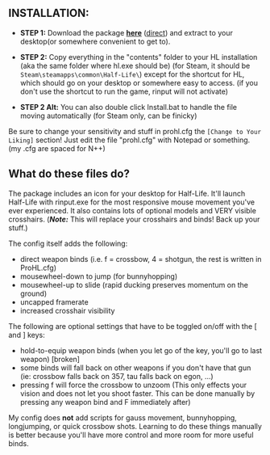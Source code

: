 ## INSTALLATION:

- **STEP 1:** Download the package **[here](https://github.com/Silquetoast/ProHL/releases/latest)** ([direct](https://github.com/Silquetoast/ProHL/archive/master.zip)) and extract to your desktop(or somewhere convenient to get to).

- **STEP 2:** Copy everything in the "contents" folder to your HL installation (aka the same folder where hl.exe should be) (for Steam, it should be `Steam\steamapps\common\Half-Life\`) except for the shortcut for HL, which should go on your desktop or somewhere easy to access. (if you don't use the shortcut to run the game, rinput will not activate)

- **STEP 2 Alt:** You can also double click Install.bat to handle the file moving automatically (for Steam only, can be finicky)

Be sure to change your sensitivity and stuff in prohl.cfg the `[Change to Your Liking]` section! Just edit the file "prohl.cfg" with Notepad or something. (my .cfg are spaced for N++)


## What do these files do?

The package includes an icon for your desktop for Half-Life. It'll launch Half-Life with rinput.exe for the most responsive mouse movement you've ever experienced. It also contains lots of optional models and VERY visible crosshairs. (***Note:*** This will replace your crosshairs and binds! Back up your stuff.)

The config itself adds the following:
 - direct weapon binds (i.e. f = crossbow, 4 = shotgun, the rest is written in ProHL.cfg)
 - mousewheel-down to jump (for bunnyhopping)
 - mousewheel-up to slide (rapid ducking preserves momentum on the ground)
 - uncapped framerate
 - increased crosshair visibility
 
The following are optional settings that have to be toggled on/off with the [ and ] keys:
 - hold-to-equip weapon binds (when you let go of the key, you'll go to last weapon) [broken]
 - some binds will fall back on other weapons if you don't have that gun (ie: crossbow falls back on 357, tau falls back on egon, ...)
 - pressing f will force the crossbow to unzoom (This only effects your vision and does not let you shoot faster. This can be done manually by pressing any weapon bind and F immediately after)

My config does **not** add scripts for gauss movement, bunnyhopping, longjumping, or quick crossbow shots. Learning to do these things manually is better because you'll have more control and more room for more useful binds.
